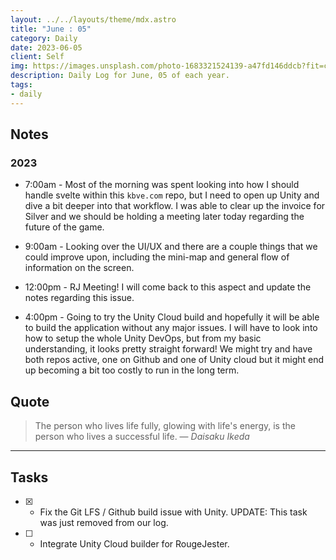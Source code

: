 ```yaml
---
layout: ../../layouts/theme/mdx.astro
title: "June : 05"
category: Daily
date: 2023-06-05
client: Self
img: https://images.unsplash.com/photo-1683321524139-a47fd146ddcb?fit=crop&q=85&w=1400&h=700
description: Daily Log for June, 05 of each year.
tags:
- daily
---
```


## Notes

### 2023

- 7:00am - Most of the morning was spent looking into how I should handle svelte within this `kbve.com` repo, but I need to open up Unity and dive a bit deeper into that workflow.
I was able to clear up the invoice for Silver and we should be holding a meeting later today regarding the future of the game.

- 9:00am - Looking over the UI/UX and there are a couple things that we could improve upon, including the mini-map and general flow of information on the screen.

- 12:00pm - RJ Meeting! I will come back to this aspect and update the notes regarding this issue.

- 4:00pm - Going to try the Unity Cloud build and hopefully it will be able to build the application without any major issues.
I will have to look into how to setup the whole Unity DevOps, but from my basic understanding, it looks pretty straight forward!
We might try and have both repos active, one on Github and one of Unity cloud but it might end up becoming a bit too costly to run in the long term.

## Quote

> The person who lives life fully, glowing with life's energy, is the person who lives a successful life.
> — <cite>Daisaku Ikeda</cite>

---

## Tasks

- [X] - Fix the Git LFS / Github build issue with Unity. UPDATE: This task was just removed from our log.
- [ ] - Integrate Unity Cloud builder for RougeJester.